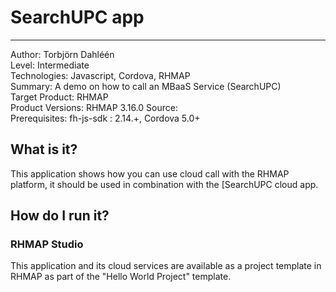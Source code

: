 # SearchUPC app
---------
Author: Torbjörn Dahléén   
Level: Intermediate   
Technologies: Javascript, Cordova, RHMAP   
Summary: A demo on how to call an MBaaS Service (SearchUPC)   
Target Product: RHMAP   
Product Versions: RHMAP 3.16.0
Source:   
Prerequisites: fh-js-sdk : 2.14.+, Cordova 5.0+   

## What is it?

This application shows how you can use cloud call with the RHMAP platform, it should be used in combination with the [SearchUPC cloud app. 


## How do I run it?  

### RHMAP Studio

This application and its cloud services are available as a project template in RHMAP as part of the "Hello World Project" template.





